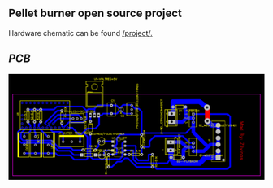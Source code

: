 ## Pellet burner open source project ##
Hardware chematic can be found [/project/.](https://easyeda.com/zilvinus.peciulis/Pellet_Burner_Control-42ba412875be4dbabd9dac72378c475e)
## _PCB_ ##
![PCB](https://github.com/Code-Forge-Lab/Arduino/blob/master/automation/VisualStudio.Atmel/Wood_pellets_burner2_0/PelletBurner1_0_0_1-90f25a61ef7e454eaeda694d2080c2cb.png)
## ##
